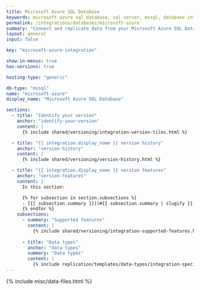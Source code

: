 ```yaml
---
title: Microsoft Azure SQL Database
keywords: microsoft azure sql database, sql server, mssql, database integration, etl mssql, mssql etl, sql server etl
permalink: /integrations/databases/microsoft-azure
summary: "Connect and replicate data from your Microsoft Azure SQL Database using Stitch's Microsoft Azure integration."
layout: general
input: false

key: "microsoft-azure-integration"

show-in-menus: true
has-versions: true

hosting-type: "generic"

db-type: "mssql"
name: "microsoft-azure"
display_name: "Microsoft Azure SQL Database"

sections:
  - title: "Identify your version"
    anchor: "identify-your-version"
    content: |
      {% include shared/versioning/integration-version-tiles.html %}

  - title: "{{ integration.display_name }} version history"
    anchor: "version-history"
    content: |
      {% include shared/versioning/version-history.html %}

  - title: "{{ integration.display_name }} version features"
    anchor: "version-features"
    content: |
      In this section:

      {% for subsection in section.subsections %}
      - [{{ subsection.summary }}](#{{ subsection.summary | slugify }})
      {% endfor %}
    subsections:
      - summary: "Supported features"
        content: |
          {% include shared/versioning/integration-supported-features.html type="version-comparison" feature-type="databases" %}
      
      - title: "Data types"
        anchor: "data-types"
        summary: "Data types"
        content: |
          {% include replication/templates/data-types/integration-specific-data-types.html version="1.0" specific-types=true display-intro=true %}
---
```

{% include misc/data-files.html %}